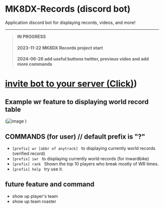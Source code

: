 
# MK8DX-Records (discord bot)
Application discord bot for displaying records, videos, and more!

---
>**IN PROGRESS**
>#### 2023-11-22 MK8DX Records project start
>#### 2024-06-26 add useful buttons twitter, previous video and add more commands
# [invite bot to your server (Click)](https://pondsan1412.github.io/MK8DX-WR-Bot/))



## Example wr feature to displaying world record table
(![image](https://github.com/pondsan1412/MK8DX-WR-Bot/assets/107555040/e305f850-434a-4725-a427-19f4a8af291e)
)


## COMMANDS (for user) // default prefix is "?" 
* `[prefix] wr [abbr of anytrack] ` to displaying currently world records (verified record)
* `[prefix] iwr ` to displaying currently world records (for inwardbike)
* `[prefix] rank ` Shown the top 10 players who break mostly of WR times.
* `[prefix] help ` try use it.
  
## future feature and command
* show up player's team
* show up team roaster



